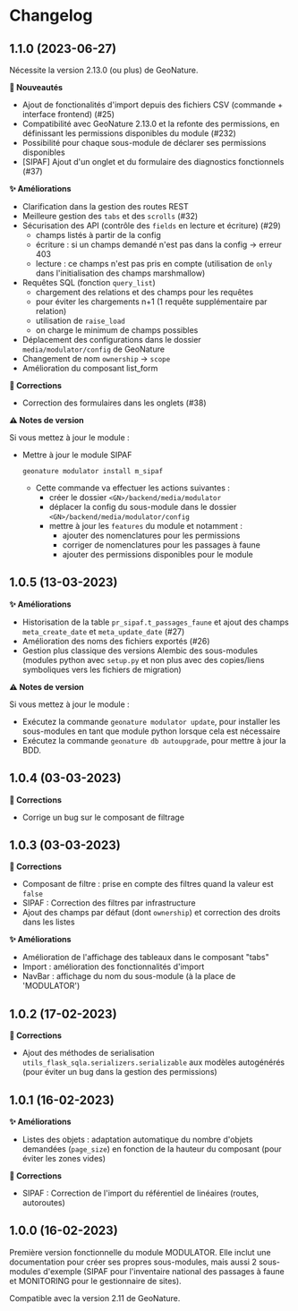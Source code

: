 # Changelog

## 1.1.0 (2023-06-27)

Nécessite la version 2.13.0 (ou plus) de GeoNature.

**🚀 Nouveautés**

- Ajout de fonctionalités d'import depuis des fichiers CSV (commande + interface frontend) (#25)
- Compatibilité avec GeoNature 2.13.0 et la refonte des permissions, en définissant les permissions disponibles du module (#232)
- Possibilité pour chaque sous-module de déclarer ses permissions disponibles
- [SIPAF] Ajout d'un onglet et du formulaire des diagnostics fonctionnels (#37)

**✨ Améliorations**

- Clarification dans la gestion des routes REST
- Meilleure gestion des `tabs` et des `scrolls` (#32)
- Sécurisation des API (contrôle des `fields` en lecture et écriture) (#29)
  - champs listés à partir de la config
  - écriture : si un champs demandé n'est pas dans la config -> erreur 403
  - lecture : ce champs n'est pas pris en compte (utilisation de `only` dans l'initialisation des champs marshmallow)
- Requêtes SQL (fonction `query_list`)
    - chargement des relations et des champs pour les requêtes
    - pour éviter les chargements n+1 (1 requête supplémentaire par relation)
    - utilisation de `raise_load`
    - on charge le minimum de champs possibles
- Déplacement des configurations dans le dossier `media/modulator/config` de GeoNature
- Changement de nom `ownership` -> `scope`
- Amélioration du composant list_form

**🐛 Corrections**

- Correction des formulaires dans les onglets (#38)

**⚠️ Notes de version**

Si vous mettez à jour le module :

- Mettre à jour le module SIPAF
  ```
  geonature modulator install m_sipaf
  ```
  - Cette commande va effectuer les actions suivantes :
    - créer le dossier `<GN>/backend/media/modulator`
    - déplacer la config du sous-module dans le dossier `<GN>/backend/media/modulator/config`
    - mettre à jour les `features` du module et notamment :
      - ajouter des nomenclatures pour les permissions
      - corriger de nomenclatures pour les passages à faune
      - ajouter des permissions disponibles pour le module

## 1.0.5 (13-03-2023)

**✨ Améliorations**

- Historisation de la table `pr_sipaf.t_passages_faune` et ajout des champs `meta_create_date` et `meta_update_date` (#27)
- Amélioration des noms des fichiers exportés (#26)
- Gestion plus classique des versions Alembic des sous-modules (modules python avec `setup.py` et non plus avec des copies/liens symboliques vers les fichiers de migration)

**⚠️ Notes de version**

Si vous mettez à jour le module :

- Exécutez la commande `geonature modulator update`, pour installer les sous-modules en tant que module python lorsque cela est nécessaire
- Exécutez la commande `geonature db autoupgrade`, pour mettre à jour la BDD.

## 1.0.4 (03-03-2023)

**🐛 Corrections**

- Corrige un bug sur le composant de filtrage

## 1.0.3 (03-03-2023)

**🐛 Corrections**

- Composant de filtre : prise en compte des filtres quand la valeur est `false`
- SIPAF : Correction des filtres par infrastructure
- Ajout des champs par défaut (dont `ownership`) et correction des droits dans les listes

**✨ Améliorations**

- Amélioration de l'affichage des tableaux dans le composant "tabs"
- Import : amélioration des fonctionnalités d'import
- NavBar : affichage du nom du sous-module (à la place de 'MODULATOR')

## 1.0.2 (17-02-2023)

**🐛 Corrections**

- Ajout des méthodes de serialisation `utils_flask_sqla.serializers.serializable` aux modèles autogénérés (pour éviter un bug dans la gestion des permissions)

## 1.0.1 (16-02-2023)

**✨ Améliorations**

- Listes des objets : adaptation automatique du nombre d'objets demandées (`page_size`) en fonction de la hauteur du composant (pour éviter les zones vides)

**🐛 Corrections**

- SIPAF : Correction de l'import du référentiel de linéaires (routes, autoroutes)

## 1.0.0 (16-02-2023)

Première version fonctionnelle du module MODULATOR.
Elle inclut une documentation pour créer ses propres sous-modules, mais aussi 2 sous-modules d'exemple (SIPAF pour l'inventaire national des passages à faune et MONITORING pour le gestionnaire de sites).

Compatible avec la version 2.11 de GeoNature.
